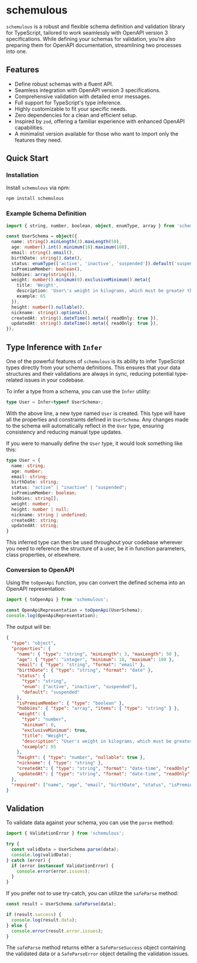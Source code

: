 # schemulous

`schemulous` is a robust and flexible schema definition and validation library for TypeScript, tailored to work seamlessly with OpenAPI version 3 specifications. While defining your schemas for validation, you're also preparing them for OpenAPI documentation, streamlining two processes into one.

## Features

- Define robust schemas with a fluent API.
- Seamless integration with OpenAPI version 3 specifications.
- Comprehensive validation with detailed error messages.
- Full support for TypeScript's type inference.
- Highly customizable to fit your specific needs.
- Zero dependencies for a clean and efficient setup.
- Inspired by `zod`, offering a familiar experience with enhanced OpenAPI capabilities.
- A minimalist version available for those who want to import only the features they need.

## Quick Start

### Installation

Install `schemulous` via npm:

```bash
npm install schemulous
```

### Example Schema Definition

```typescript
import { string, number, boolean, object, enumType, array } from 'schemulous';

const UserSchema = object({
  name: string().minLength(3).maxLength(50),
  age: number().int().minimum(18).maximum(100),
  email: string().email(),
  birthDate: string().date(),
  status: enumType(['active', 'inactive', 'suspended']).default('suspended'),
  isPremiumMember: boolean(),
  hobbies: array(string()),
  weight: number().minimum(0).exclusiveMinimum().meta({
    title: 'Weight',
    description: 'User\'s weight in kilograms, which must be greater than 0.',
    example: 65
  }),
  height: number().nullable(),
  nickname: string().optional(),
  createdAt: string().dateTime().meta({ readOnly: true }),
  updatedAt: string().dateTime().meta({ readOnly: true }),
});
```

## Type Inference with `Infer`

One of the powerful features of `schemulous` is its ability to infer TypeScript types directly from your schema definitions. This ensures that your data structures and their validations are always in sync, reducing potential type-related issues in your codebase.

To infer a type from a schema, you can use the `Infer` utility:

```typescript
type User = Infer<typeof UserSchema>;
```

With the above line, a new type named `User` is created. This type will have all the properties and constraints defined in `UserSchema`. Any changes made to the schema will automatically reflect in the `User` type, ensuring consistency and reducing manual type updates.

If you were to manually define the `User` type, it would look something like this:

```typescript
type User = {
  name: string;
  age: number;
  email: string;
  birthDate: string;
  status: "active" | "inactive" | "suspended";
  isPremiumMember: boolean;
  hobbies: string[];
  weight: number;
  height: number | null;
  nickname: string | undefined;
  createdAt: string;
  updatedAt: string;
}
```

This inferred type can then be used throughout your codebase wherever you need to reference the structure of a user, be it in function parameters, class properties, or elsewhere.

### Conversion to OpenAPI

Using the `toOpenApi` function, you can convert the defined schema into an OpenAPI representation:

```typescript
import { toOpenApi } from 'schemulous';

const OpenApiRepresentation = toOpenApi(UserSchema);
console.log(OpenApiRepresentation);
```

The output will be:

```json
{
  "type": "object",
  "properties": {
    "name": { "type": "string", "minLength": 3, "maxLength": 50 },
    "age": { "type": "integer", "minimum": 18, "maximum": 100 },
    "email": { "type": "string", "format": "email" },
    "birthDate": { "type": "string", "format": "date" },
    "status": {
      "type": "string",
      "enum": ["active", "inactive", "suspended"],
      "default": "suspended"
    },
    "isPremiumMember": { "type": "boolean" },
    "hobbies": { "type": "array", "items": { "type": "string" } },
    "weight": {
      "type": "number",
      "minimum": 0,
      "exclusiveMinimum": true,
      "title": "Weight",
      "description": "User's weight in kilograms, which must be greater than 0.",
      "example": 65
    },
    "height": { "type": "number", "nullable": true },
    "nickname": { "type": "string" },
    "createdAt": { "type": "string", "format": "date-time", "readOnly": true },
    "updatedAt": { "type": "string", "format": "date-time", "readOnly": true }
  },
  "required": ["name", "age", "email", "birthDate", "status", "isPremiumMember", "hobbies", "weight", "height", "createdAt", "updatedAt"]
}
```

## Validation

To validate data against your schema, you can use the `parse` method:

```typescript
import { ValidationError } from 'schemulous';

try {
  const validData = UserSchema.parse(data);
  console.log(validData);
} catch (error) {
  if (error instanceof ValidationError) {
    console.error(error.issues);
  }
}
```

If you prefer not to use try-catch, you can utilize the `safeParse` method:

```typescript
const result = UserSchema.safeParse(data);

if (result.success) {
  console.log(result.data);
} else {
  console.error(result.error.issues);
}
```

The `safeParse` method returns either a `SafeParseSuccess` object containing the validated data or a `SafeParseError` object detailing the validation issues.
